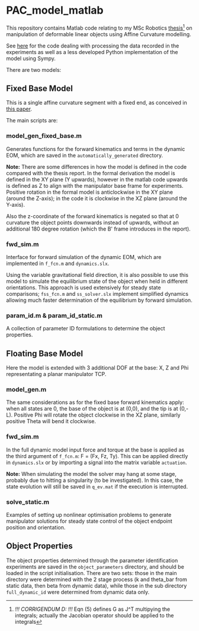 # PAC_model_matlab

This repository contains Matlab code relating to my MSc Robotics [thesis](https://repository.tudelft.nl/islandora/object/uuid%3A7f543ce2-b7a5-456c-ab7b-81171c353de2?collection=education)[^1] on manipulation of deformable linear objects using Affine Curvature modelling.

See [here](https://github.com/sebtiburzio/PAC_model_matlab) for the code dealing with processing the data recorded in the experiments as well as a less developed Python implementation of the model using Sympy.

There are two models:

## Fixed Base Model

This is a single affine curvature segment with a fixed end, as conceived in [this paper](https://ieeexplore.ieee.org/abstract/document/9303976).

The main scripts are:

### model_gen_fixed_base.m

Generates functions for the forward kinematics and terms in the dynamic EOM, which are saved in the `automatically_generated` directory. 

**Note:** There are some differences in how the model is defined in the code compared with the thesis report. In the formal derivation the model is defined in the XY plane (Y upwards), however in the matlab code upwards is defined as Z to align with the manipulator base frame for experiments. Positive rotation in the formal model is anticlockwise in the XY plane (around the Z-axis); in the code it is clockwise in the XZ plane (around the Y-axis). 

Also the z-coordinate of the forward kinematics is negated so that at 0 curvature the object points downwards instead of upwards, without an additional 180 degree rotation (which the B' frame introduces in the report).

### fwd_sim.m

Interface for forward simulation of the dynamic EOM, which are implemented in `f_fcn.m` and `dynamics.slx`. 

Using the variable gravitational field direction, it is also possible to use this model to simulate the equilibrium state of the object when held in different orientations. This approach is used extensively for steady state comparisons; `fss_fcn.m` and `ss_solver.slx` implement simplified dynamics allowing much faster determination of the equilibrium by forward simulation.

### param_id.m & param_id_static.m

A collection of parameter ID formulations to determine the object properties. 

## Floating Base Model

Here the model is extended with 3 additional DOF at the base: X, Z and Phi representating a planar manipulator TCP.

### model_gen.m

The same considerations as for the fixed base forward kinematics apply: when all states are 0, the base of the object is at (0,0), and the tip is at (0,-L). Positive Phi will rotate the object clockwise in the XZ plane, similarly positive Theta will bend it clockwise.

### fwd_sim.m

In the full dynamic model input force and torque at the base is applied as the third argument of `f_fcn.m`: F = (Fx, Fz, Ty). This can be applied directly in `dynamics.slx` or by importing a signal into the matrix variable `actuation`.

**Note:** When simulating the model the solver may hang at some stage, probably due to hitting a singularity (to be investigated). In this case, the state evolution will still be saved in `q_ev.mat` if the execution is interrupted.

### solve_static.m

Examples of setting up nonlinear optimisation problems to generate manipulator solutions for steady state control of the object endpoint position and orientation. 

## Object Properties
The object properties determined through the parameter identification experiments are saved in the `object_parameters` directory, and should be loaded in the script initialisation. There are two sets: those in the main directory were determined with the 2 stage process (k and theta_bar from static data, then beta from dynamic data), while those in the sub directory `full_dynamic_id` were determined from dynamic data only.

[^1]: *!!! CORRIGENDUM D: !!!* Eqn (5) defines G as J^T multipying the integrals; actually the Jacobian operator should be applied to the integrals
